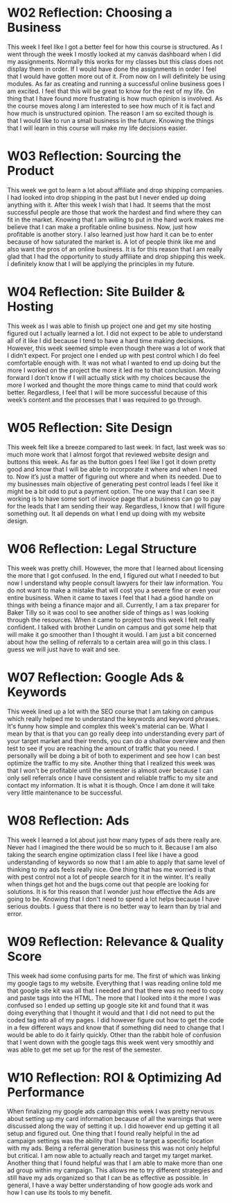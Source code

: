 # W02 Reflection: Choosing a Business
This week I feel like I got a better feel for how this course is structured. As I went through the week I mostly looked at my canvas dashboard when I did my assignments. Normally this works for my classes but this class does not display them in order. If I would have done the assignments in order I feel that I would have gotten more out of it. From now on I will definitely be using modules. As far as creating and running a successful online business goes I am excited. I feel that this will be great to know for the rest of my life. On thing that I have found more frustrating is how much opinion is involved. As the course moves along I am interested to see how much of it is fact and how much is unstructured opinion. The reason I am so excited though is that I would like to run a small business in the future. Knowing the things that I will learn in this course will make my life decisions easier.

# W03 Reflection: Sourcing the Product
This week we got to learn a lot about affiliate and drop shipping companies. I had looked into drop shipping in the past but I never ended up doing anything with it. After this week I wish that I had. It seems that the most successful people are those that work the hardest and find where they can fit in the market. Knowing that I am willing to put in the hard work makes me believe that I can make a profitable online business. Now, just how profitable is another story. I also learned just how hard it can be to enter because of how saturated the market is. A lot of people think like me and also want the pros of an online business. It is for this reason that I am really glad that I had the opportunity to study affiliate and drop shipping this week. I definitely know that I will be applying the principles in my future.

# W04 Reflection: Site Builder & Hosting
This week as I was able to finish up project one and get my site hosting figured out I actually learned a lot. I did not expect to be able to understand all of it like I did because I tend to have a hard time making decisions. However, this week seemed simple even though there was a lot of work that I didn’t expect. For project one I ended up with pest control which I do feel comfortable enough with. It was not what I wanted to end up doing but the more I worked on the project the more it led me to that conclusion. Moving forward I don’t know if I will actually stick with my choices because the more I worked and thought the more things came to mind that could work better. Regardless, I feel that I will be more successful because of this week’s content and the processes that I was required to go through.

# W05 Reflection: Site Design
This week felt like a breeze compared to last week. In fact, last week was so much more work that I almost forgot that reviewed website design and buttons this week. As far as the button goes I feel like I got it down pretty good and know that I will be able to incorporate it where and when I need to. Now it’s just a matter of figuring out where and when its needed. Due to my businesses main objective of generating pest control leads I feel like it might be a bit odd to put a payment option. The one way that I can see it working is to have some sort of invoice page that a business can go to pay for the leads that I am sending their way. Regardless, I know that I will figure something out. It all depends on what I end up doing with my website design.

# W06 Reflection: Legal Structure
This week was pretty chill. However, the more that I learned about licensing the more that I got confused. In the end, I figured out what I needed to but now I understand why people consult lawyers for their law information. You do not want to make a mistake that will cost you a severe fine or even your entire business. When it came to taxes I feel that I had a good handle on things with being a finance major and all. Currently, I am a tax preparer for Baker Tilly so it was cool to see another side of things as I was looking through the resources. When it came to project two this week I felt really confident. I talked with brother Lundin on campus and got some help that will make it go smoother than I thought it would. I am just a bit concerned about how the selling of referrals to a certain area will go in this class. I guess we will just have to wait and see.

# W07 Reflection: Google Ads & Keywords
This week lined up a lot with the SEO course that I am taking on campus which really helped me to understand the keywords and keyword phrases. It's funny how simple and complex this week's material can be. What I mean by that is that you can go really deep into understanding every part of your target market and their trends, you can do a shallow overview and then test to see if you are reaching the amount of traffic that you need. I personally will be doing a bit of both to experiment and see how I can best optimize the traffic to my site. Another thing that I realized this week was that I won't be profitable until the semester is almost over because I can only sell referrals once I have consistent and reliable traffic to my site and contact my information. It is what it is though. Once I am done it will take very little maintenance to be successful.

# W08 Reflection: Ads
This week I learned a lot about just how many types of ads there really are. Never had I imagined the there would be so much to it. Because I am also taking the search engine optimization class I feel like I have a good understanding of keywords so now that I am able to apply that same level of thinking to my ads feels really nice. One thing that has me worried is that with pest control not a lot of people search for it in the winter. It's really when things get hot and the bugs come out that people are looking for solutions. It is for this reason that I wonder just how effective the Ads are going to be. Knowing that I don't need to spend a lot helps because I have serious doubts. I guess that there is no better way to learn than by trial and error.

# W09 Reflection: Relevance & Quality Score
This week had some confusing parts for me. The first of which was linking my google tags to my website. Everything that I was reading online told me that google site kit was all that I needed and that there was no need to copy and paste tags into the HTML. The more that I looked into it the more I was confused so I ended up setting up google site kit and found that it was doing everything that I thought it would and that I did not need to put the coded tag into all of my pages. I did however figure out how to get the code in a few different ways and know that if something did need to change that I would be able to do it fairly quickly. Other than the rabbit hole of confusion that I went down with the google tags this week went very smoothly and was able to get me set up for the rest of the semester.

# W10 Reflection: ROI & Optimizing Ad Performance
When finalizing my google ads campaign this week I was pretty nervous about setting up my card information because of all the warnings that were discussed along the way of setting it up. I did however end up getting it all setup and figured out. One thing that I found really helpful in the ad campaign settings was the ability that I have to target a specific location with my ads. Being a referral generation business this was not only helpful but critical. I am now able to actually reach and target my target market. Another thing that I found helpful was that I am able to make more than one ad group within my campaign. This allows me to try different strategies and still have my ads organized so that I can be as effective as possible. In general, I have a way better understanding of how google ads work and how I can use its tools to my benefit.
